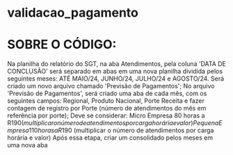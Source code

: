 # validacao_pagamento

# SOBRE O CÓDIGO: 

Na planilha do relatório do SGT, na aba Atendimentos, pela coluna 'DATA DE CONCLUSÃO' será separado em abas em uma nova planilha dividida pelos seguintes meses: ATÉ MAIO/24, JUNHO/24, JULHO/24 e AGOSTO/24. Será criado um novo arquivo chamado 'Previsão de Pagamentos';
No arquivo 'Previsão de Pagamentos', será criado uma aba de cada mês, com os seguintes campos: Regional, Produto Nacional, Porte Receita e fazer contagem de registro por Porte (número de atendimentos do mês em referência por porte);
Deve se considerar:
Micro Empresa 80 horas a R$190 (multiplicar o número de atendimentos por carga horária e valor)
Pequena Empresa 110 horas a R$190 (multiplicar o número de atendimentos por carga horária e valor)
Após essa etapa, criar um consolidado pelos meses em uma nova aba
